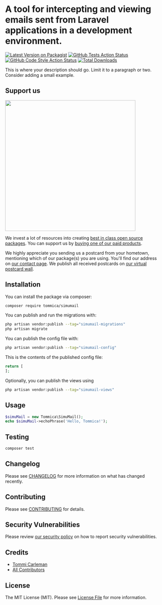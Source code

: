 # A tool for intercepting and viewing emails sent from Laravel applications in a development environment.

[![Latest Version on Packagist](https://img.shields.io/packagist/v/tommica/simumail.svg?style=flat-square)](https://packagist.org/packages/tommica/simumail)
[![GitHub Tests Action Status](https://img.shields.io/github/actions/workflow/status/tommica/simumail/run-tests.yml?branch=main&label=tests&style=flat-square)](https://github.com/tommica/simumail/actions?query=workflow%3Arun-tests+branch%3Amain)
[![GitHub Code Style Action Status](https://img.shields.io/github/actions/workflow/status/tommica/simumail/fix-php-code-style-issues.yml?branch=main&label=code%20style&style=flat-square)](https://github.com/tommica/simumail/actions?query=workflow%3A"Fix+PHP+code+style+issues"+branch%3Amain)
[![Total Downloads](https://img.shields.io/packagist/dt/tommica/simumail.svg?style=flat-square)](https://packagist.org/packages/tommica/simumail)

This is where your description should go. Limit it to a paragraph or two. Consider adding a small example.

## Support us

[<img src="https://github-ads.s3.eu-central-1.amazonaws.com/simumail.jpg?t=1" width="419px" />](https://spatie.be/github-ad-click/simumail)

We invest a lot of resources into creating [best in class open source packages](https://spatie.be/open-source). You can support us by [buying one of our paid products](https://spatie.be/open-source/support-us).

We highly appreciate you sending us a postcard from your hometown, mentioning which of our package(s) you are using. You'll find our address on [our contact page](https://spatie.be/about-us). We publish all received postcards on [our virtual postcard wall](https://spatie.be/open-source/postcards).

## Installation

You can install the package via composer:

```bash
composer require tommica/simumail
```

You can publish and run the migrations with:

```bash
php artisan vendor:publish --tag="simumail-migrations"
php artisan migrate
```

You can publish the config file with:

```bash
php artisan vendor:publish --tag="simumail-config"
```

This is the contents of the published config file:

```php
return [
];
```

Optionally, you can publish the views using

```bash
php artisan vendor:publish --tag="simumail-views"
```

## Usage

```php
$simuMail = new Tommica\SimuMail();
echo $simuMail->echoPhrase('Hello, Tommica!');
```

## Testing

```bash
composer test
```

## Changelog

Please see [CHANGELOG](CHANGELOG.md) for more information on what has changed recently.

## Contributing

Please see [CONTRIBUTING](CONTRIBUTING.md) for details.

## Security Vulnerabilities

Please review [our security policy](../../security/policy) on how to report security vulnerabilities.

## Credits

- [Tommi Carleman](https://github.com/tommica)
- [All Contributors](../../contributors)

## License

The MIT License (MIT). Please see [License File](LICENSE.md) for more information.
